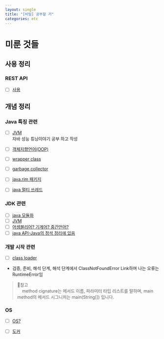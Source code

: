 ```yaml
---
layout: single
title: "[비밀] 공부할 거"
categories: etc
---
```


# 미룬 것들


## 사용 정리
### REST API
- [ ] [사용](https://junheilee.github.io/cs/http-restapi)


## 개념 정리
### Java 특징 관련
- [ ] [JVM](/language/java-start-01/#1-%EC%9A%B4%EC%98%81%EC%B2%B4%EC%A0%9Cos%EC%97%90-%EB%8F%85%EB%A6%BD%EC%A0%81) <br>
  자바 성능 튜닝이야기 공부 하고 작성
- [ ] [객체지향언어(OOP)](/language/java-start-01/#2-%EA%B0%9D%EC%B2%B4%EC%A7%80%ED%96%A5%EC%96%B8%EC%96%B4oop)
- [ ] [wrapper class](/language/java-start-01/#2-%EA%B0%9D%EC%B2%B4%EC%A7%80%ED%96%A5%EC%96%B8%EC%96%B4oop)
- [ ] [garbage collector](/language/java-start-01/#4-garbage-collection%EC%9E%90%EB%8F%99-%EB%A9%94%EB%AA%A8%EB%A6%AC-%EA%B4%80%EB%A6%AC)
- [ ] [java.rim 패키지](/language/java-start-01/#5-%EB%84%A4%ED%8A%B8%EC%9B%8C%ED%81%AC%EC%99%80-%EB%B6%84%EC%82%B0-%EC%B2%98%EB%A6%AC)
- [ ] [java 멀티 쓰레드](/language/java-start-01/#5-%EB%84%A4%ED%8A%B8%EC%9B%8C%ED%81%AC%EC%99%80-%EB%B6%84%EC%82%B0-%EC%B2%98%EB%A6%AC)



### JDK 관련
- [ ] [java 모듈화](/language/java-start-02/#jre)
- [ ] [JVM](/language/java-start-02/#jvm)
- [ ] [어셈블리어? 기계어? 중간언어?](/language/java-start-02/#java-api)
- [ ] [java API-Java의 정석 정리에 있음](/language/java-start-02/#java-api)

### 개발 시작 관련

- [ ] [class loader](/language/java-start-03/#-실행-과정)
- 검증, 준비, 해석 단계, 해석 단계에서 ClassNotFoundError Link하며 나는 오류는 RuntimeError임

> 🌟참고<br>
> &nbsp; &nbsp; method cignature는 메서드 이름, 파라미터 타입 리스트를 말하며, main method의 메서드 시그니처는 main(String[]) 입니다.
>

### OS
- [ ] [OS?](/os/linux-01/#OS를-알아야-하는-이유)
- [ ] [도커](/os/linux-01/#기타)


 